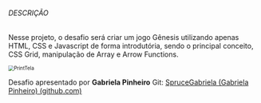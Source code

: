 ###### DESCRIÇÃO

Nesse projeto, o desafio será criar um jogo Gênesis utilizando apenas HTML, CSS e Javascript de forma introdutória, sendo o principal conceito, CSS Grid, manipulação de Array e Arrow Functions.



<img src="\assets\img\PrintTela.PNG" alt="PrintTela" style="zoom:70%;" />





Desafio apresentado por **Gabriela Pinheiro** Git: [SpruceGabriela (Gabriela Pinheiro) (github.com)](https://github.com/SpruceGabriela)